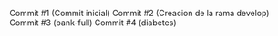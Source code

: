 Commit #1 (Commit inicial)
Commit #2 (Creacion de la rama develop)
Commit #3 (bank-full)
Commit #4 (diabetes)